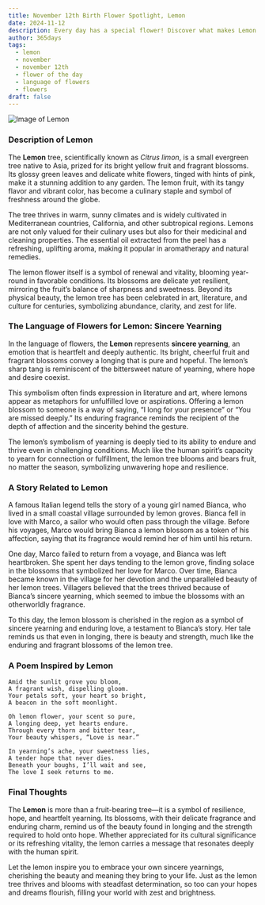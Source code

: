 ```yaml
---
title: November 12th Birth Flower Spotlight, Lemon
date: 2024-11-12
description: Every day has a special flower! Discover what makes Lemon unique as today’s birth flower and its symbolic meaning.
author: 365days
tags:
  - lemon
  - november
  - november 12th
  - flower of the day
  - language of flowers
  - flowers
draft: false
---
```


![Image of Lemon](https://cdn.pixabay.com/photo/2016/04/17/14/28/lemon-blossom-1334788_640.jpg#center)


### Description of Lemon

The **Lemon** tree, scientifically known as _Citrus limon_, is a small evergreen tree native to Asia, prized for its bright yellow fruit and fragrant blossoms. Its glossy green leaves and delicate white flowers, tinged with hints of pink, make it a stunning addition to any garden. The lemon fruit, with its tangy flavor and vibrant color, has become a culinary staple and symbol of freshness around the globe.

The tree thrives in warm, sunny climates and is widely cultivated in Mediterranean countries, California, and other subtropical regions. Lemons are not only valued for their culinary uses but also for their medicinal and cleaning properties. The essential oil extracted from the peel has a refreshing, uplifting aroma, making it popular in aromatherapy and natural remedies.

The lemon flower itself is a symbol of renewal and vitality, blooming year-round in favorable conditions. Its blossoms are delicate yet resilient, mirroring the fruit’s balance of sharpness and sweetness. Beyond its physical beauty, the lemon tree has been celebrated in art, literature, and culture for centuries, symbolizing abundance, clarity, and zest for life.

### The Language of Flowers for Lemon: Sincere Yearning

In the language of flowers, the **Lemon** represents **sincere yearning**, an emotion that is heartfelt and deeply authentic. Its bright, cheerful fruit and fragrant blossoms convey a longing that is pure and hopeful. The lemon’s sharp tang is reminiscent of the bittersweet nature of yearning, where hope and desire coexist.

This symbolism often finds expression in literature and art, where lemons appear as metaphors for unfulfilled love or aspirations. Offering a lemon blossom to someone is a way of saying, “I long for your presence” or “You are missed deeply.” Its enduring fragrance reminds the recipient of the depth of affection and the sincerity behind the gesture.

The lemon’s symbolism of yearning is deeply tied to its ability to endure and thrive even in challenging conditions. Much like the human spirit’s capacity to yearn for connection or fulfillment, the lemon tree blooms and bears fruit, no matter the season, symbolizing unwavering hope and resilience.

### A Story Related to Lemon

A famous Italian legend tells the story of a young girl named Bianca, who lived in a small coastal village surrounded by lemon groves. Bianca fell in love with Marco, a sailor who would often pass through the village. Before his voyages, Marco would bring Bianca a lemon blossom as a token of his affection, saying that its fragrance would remind her of him until his return.

One day, Marco failed to return from a voyage, and Bianca was left heartbroken. She spent her days tending to the lemon grove, finding solace in the blossoms that symbolized her love for Marco. Over time, Bianca became known in the village for her devotion and the unparalleled beauty of her lemon trees. Villagers believed that the trees thrived because of Bianca’s sincere yearning, which seemed to imbue the blossoms with an otherworldly fragrance.

To this day, the lemon blossom is cherished in the region as a symbol of sincere yearning and enduring love, a testament to Bianca’s story. Her tale reminds us that even in longing, there is beauty and strength, much like the enduring and fragrant blossoms of the lemon tree.

### A Poem Inspired by Lemon

```
Amid the sunlit grove you bloom,  
A fragrant wish, dispelling gloom.  
Your petals soft, your heart so bright,  
A beacon in the soft moonlight.  

Oh lemon flower, your scent so pure,  
A longing deep, yet hearts endure.  
Through every thorn and bitter tear,  
Your beauty whispers, “Love is near.”  

In yearning’s ache, your sweetness lies,  
A tender hope that never dies.  
Beneath your boughs, I’ll wait and see,  
The love I seek returns to me.  
```

### Final Thoughts

The **Lemon** is more than a fruit-bearing tree—it is a symbol of resilience, hope, and heartfelt yearning. Its blossoms, with their delicate fragrance and enduring charm, remind us of the beauty found in longing and the strength required to hold onto hope. Whether appreciated for its cultural significance or its refreshing vitality, the lemon carries a message that resonates deeply with the human spirit.

Let the lemon inspire you to embrace your own sincere yearnings, cherishing the beauty and meaning they bring to your life. Just as the lemon tree thrives and blooms with steadfast determination, so too can your hopes and dreams flourish, filling your world with zest and brightness.


